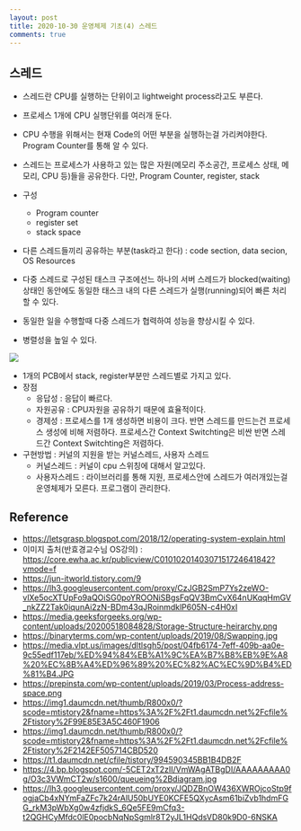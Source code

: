```yaml
---
layout: post
title: 2020-10-30 운영체제 기초(4) 스레드
comments: true
---
```


## 스레드

- 스레드란 CPU를 실행하는 단위이고 lightweight process라고도 부른다.

- 프로세스 1개에 CPU 실행단위를 여러개 둔다.
- CPU 수행을 위해서는 현재 Code의 어떤 부분을 실행하는걸 가리켜야한다. Program Counter를 통해 알 수 있다.
- 스레드는 프로세스가 사용하고 있는 많은 자원(메모리 주소공간, 프로세스 상태, 메모리, CPU 등)들을 공유한다. 다만, Program Counter, register, stack
- 구성
  - Program counter
  - register set
  - stack space
- 다른 스레드들끼리 공유하는 부분(task라고 한다) : code section, data secion, OS Resources
- 다중 스레드로 구성된 태스크 구조에선느 하나의 서버 스레드가 blocked(waiting)상태인 동안에도 동일한 태스크 내의 다른 스레드가 실행(running)되어 빠른 처리할 수 있다.
- 동일한 일을 수행할때 다중 스레드가 협력하여 성능을 향상시킬 수 있다.
- 병렬성을 높일 수 있다.

![](https://lh3.googleusercontent.com/proxy/JQDZBnOW436XWROjcoStp9fogjaCb4xNYmFaZFc7k24rAlU50bUYE0KCFE5QXycAsm61biZvb1hdmFGG_rkM3pWbXg0w4zfjdkS_6Qe5FE9mCfq3-t2QGHCyMfdc0lE0pocbNqNpSgmlr8T2yJL1HQdsVD80k9D0-6NSKA)



- 1개의 PCB에서 stack, register부분만 스레드별로 가지고 있다.
- 장점
  - 응답성 : 응답이 빠르다.
  - 자원공유 : CPU자원을 공유하기 때문에 효율적이다.
  - 경제성 : 프로세스를 1개 생성하면 비용이 크다. 반면 스레드를 만드는건 프로세스 생성에 비해 저렴하다. 프로세스간 Context Switchting은 비싼 반면 스레드간 Context Switchting은 저렴하다.
- 구현방법 : 커널의 지원을 받는 커널스레드, 사용자 스레드
  - 커널스레드 : 커널이 cpu 스위칭에 대해서 알고있다.
  - 사용자스레드 : 라이브러리를 통해 지원, 프로세스안에 스레드가 여러개있는걸 운영체제가 모른다. 프로그램이 관리한다.


## Reference

- https://letsgrasp.blogspot.com/2018/12/operating-system-explain.html
- 이미지 출처(반효경교수님 OS강의) : https://core.ewha.ac.kr/publicview/C0101020140307151724641842?vmode=f
- https://jun-itworld.tistory.com/9
- https://lh3.googleusercontent.com/proxy/CzJGB2SmP7Ys2zeWO-vlXe5ocXTUpFo9aQOiSG0poYROONiSBgsFqQV3BmCvX64nUKqqHmGV_nkZZ2Tak0iqunAi2zN-BDm43qJRoinmdklP605N-c4H0xI
- https://media.geeksforgeeks.org/wp-content/uploads/20200518084828/Storage-Structure-heirarchy.png
- https://binaryterms.com/wp-content/uploads/2019/08/Swapping.jpg
- https://media.vlpt.us/images/dltlsgh5/post/04fb6174-7eff-409b-aa0e-9c55edf117eb/%ED%94%84%EB%A1%9C%EA%B7%B8%EB%9E%A8%20%EC%8B%A4%ED%96%89%20%EC%82%AC%EC%9D%B4%ED%81%B4.JPG
- https://prepinsta.com/wp-content/uploads/2019/03/Process-address-space.png
- https://img1.daumcdn.net/thumb/R800x0/?scode=mtistory2&fname=https%3A%2F%2Ft1.daumcdn.net%2Fcfile%2Ftistory%2F99E85E3A5C460F1906
- https://img1.daumcdn.net/thumb/R800x0/?scode=mtistory2&fname=https%3A%2F%2Ft1.daumcdn.net%2Fcfile%2Ftistory%2F2142EF505714CBD520
- https://t1.daumcdn.net/cfile/tistory/994590345BB1B4DB2F
- https://4.bp.blogspot.com/-5CET2xT2zII/VmWAgATBgDI/AAAAAAAAA0g/O3c3VWmCT2w/s1600/queueing%2Bdiagram.jpg
- https://lh3.googleusercontent.com/proxy/JQDZBnOW436XWROjcoStp9fogjaCb4xNYmFaZFc7k24rAlU50bUYE0KCFE5QXycAsm61biZvb1hdmFGG_rkM3pWbXg0w4zfjdkS_6Qe5FE9mCfq3-t2QGHCyMfdc0lE0pocbNqNpSgmlr8T2yJL1HQdsVD80k9D0-6NSKA
